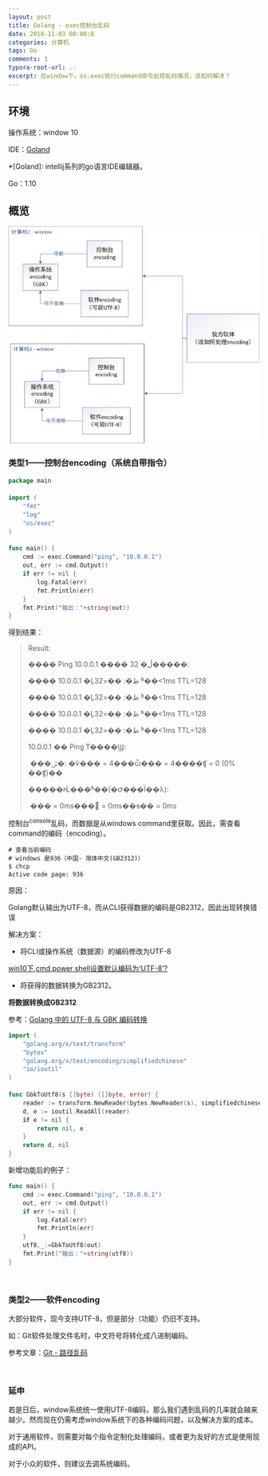 ```yaml
---
layout: post
title: Golang - exec控制台乱码
date: 2018-11-03 00:00:0
categories: 计算机
tags: Go
comments: 1
typora-root-url: ..
excerpt: 在window下，os.exec执行command命令出现乱码情况，该如何解决？
---
```


## 环境

操作系统：window 10

IDE：[Goland](#Golang_abbr)		

*[Goland]: intellij系列的go语言IDE编辑器。

Go：1.10

## 概览

![1541584784598](/../assets/blog_res/1541584784598.png)

### 类型1——控制台encoding（系统自带指令）

```go
package main

import (
	"fmt"
	"log"
	"os/exec"
)

func main() {
	cmd := exec.Command("ping", "10.0.0.1")
	out, err := cmd.Output()
	if err != nil {
		log.Fatal(err)
		fmt.Println(err)
	}
	fmt.Print("输出："+string(out))
}
```

得到结果：

> Result: 
>
> ���� Ping 10.0.0.1 ���� 32 �ֽڵ�����:
>
> ���� 10.0.0.1 �Ļظ�: �ֽ�=32 ʱ��<1ms TTL=128
>
> ���� 10.0.0.1 �Ļظ�: �ֽ�=32 ʱ��<1ms TTL=128
>
> ���� 10.0.0.1 �Ļظ�: �ֽ�=32 ʱ��<1ms TTL=128
>
> ���� 10.0.0.1 �Ļظ�: �ֽ�=32 ʱ��<1ms TTL=128
>
> 10.0.0.1 �� Ping ͳ����Ϣ:
>
> ​    ���ݰ�: �ѷ��� = 4���ѽ��� = 4����ʧ = 0 (0% ��ʧ)��
>
> �����г̵Ĺ���ʱ��(�Ժ���Ϊ��λ):
>
> ​    ��� = 0ms��� = 0ms��ƽ�� = 0ms

控制台<sup>console</sup>乱码，而数据是从windows command里获取。因此，需查看command的编码（encoding）。

```shell
# 查看当前编码
# windows 是936（中国- 简体中文(GB2312)）
$ chcp
Active code page: 936
```

原因：

Golang默认输出为UTF-8，而从CLI获得数据的编码是GB2312，因此出现转换错误

解决方案：

- 将CLI或操作系统（数据源）的编码修改为UTF-8

[win10下,cmd,power shell设置默认编码为‘UTF-8’? ](https://www.zhihu.com/question/54724102/answer/380875686)

- 将获得的数据转换为GB2312。

**将数据转换成GB2312**

参考：[Golang 中的 UTF-8 与 GBK 编码转换](http://mengqi.info/html/2015/201507071345-using-golang-to-convert-text-between-gbk-and-utf-8.html)

```go
import (
	"golang.org/x/text/transform"
	"bytes"
	"golang.org/x/text/encoding/simplifiedchinese"
	"io/ioutil"
)

func GbkToUtf8(s []byte) ([]byte, error) {
	reader := transform.NewReader(bytes.NewReader(s), simplifiedchinese.GBK.NewDecoder())
	d, e := ioutil.ReadAll(reader)
	if e != nil {
		return nil, e
	}
	return d, nil
}
```

 新增功能后的例子：

```go
func main() {
	cmd := exec.Command("ping", "10.0.0.1")
	out, err := cmd.Output()
	if err != nil {
		log.Fatal(err)
		fmt.Println(err)
	}
	utf8,_:=GbkToUtf8(out)
	fmt.Print("输出："+string(utf8))
}
```

<br>

### 类型2——软件encoding

大部分软件，现今支持UTF-8，但是部分（功能）仍旧不支持。

如：Git软件处理文件名时，中文符号将转化成八进制编码。

参考文章：[Git - 路径乱码](/Git-路径乱码)

<br>

### 延申

若是日后，window系统统一使用UTF-8编码，那么我们遇到乱码的几率就会越来越少。然而现在仍需考虑window系统下的各种编码问题，以及解决方案的成本。

对于通用软件，则需要对每个指令定制化处理编码，或者更为友好的方式是使用现成的API。

对于小众的软件，则建议去调系统编码。

